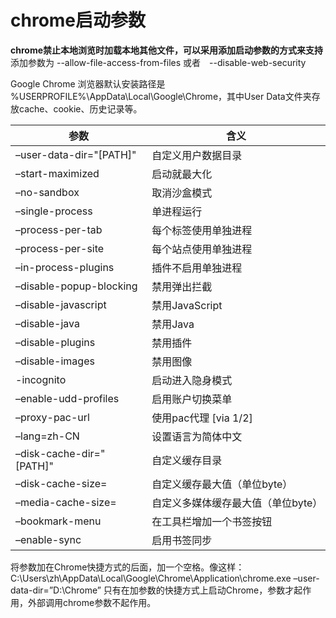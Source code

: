 # chrome启动参数
**chrome禁止本地浏览时加载本地其他文件，可以采用添加启动参数的方式来支持**
添加参数为 --allow-file-access-from-files  或者　--disable-web-security

Google Chrome 浏览器默认安装路径是 %USERPROFILE%\AppData\Local\Google\Chrome，其中User Data文件夹存放cache、cookie、历史记录等。

参数 | 含义
----|----
–user-data-dir="[PATH]" | 自定义用户数据目录
–start-maximized | 启动就最大化
–no-sandbox | 取消沙盒模式
–single-process | 单进程运行
–process-per-tab | 每个标签使用单独进程
–process-per-site | 每个站点使用单独进程
–in-process-plugins | 插件不启用单独进程
–disable-popup-blocking | 禁用弹出拦截
–disable-javascript | 禁用JavaScript
–disable-java | 禁用Java
–disable-plugins | 禁用插件
–disable-images | 禁用图像
-incognito | 启动进入隐身模式
–enable-udd-profiles | 启用账户切换菜单
–proxy-pac-url | 使用pac代理 [via 1/2]
–lang=zh-CN | 设置语言为简体中文
–disk-cache-dir="[PATH]" | 自定义缓存目录
–disk-cache-size= | 自定义缓存最大值（单位byte）
–media-cache-size= | 自定义多媒体缓存最大值（单位byte）
–bookmark-menu | 在工具栏增加一个书签按钮
–enable-sync | 启用书签同步

将参数加在Chrome快捷方式的后面，加一个空格。像这样：C:\Users\zh\AppData\Local\Google\Chrome\Application\chrome.exe –user-data-dir=”D:\Chrome”
只有在加参数的快捷方式上启动Chrome，参数才起作用，外部调用chrome参数不起作用。
